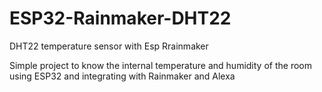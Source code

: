 # ESP32-Rainmaker-DHT22
DHT22 temperature sensor with Esp Rrainmaker

Simple project to know the internal temperature and humidity of the room using ESP32 and integrating with Rainmaker and Alexa
